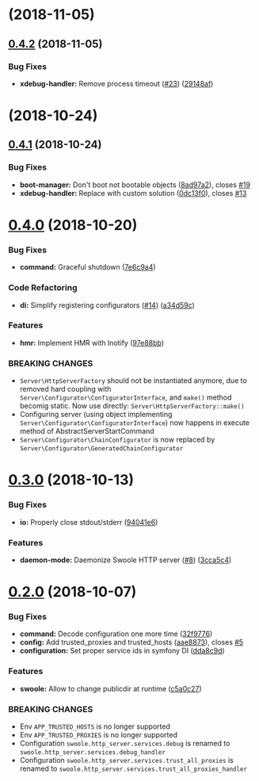 <a name=""></a>
# [](https://github.com/k911/swoole-bundle/compare/v0.4.2...v) (2018-11-05)



<a name="0.4.2"></a>
## [0.4.2](https://github.com/k911/swoole-bundle/compare/v0.4.1...v0.4.2) (2018-11-05)


### Bug Fixes

* **xdebug-handler:** Remove process timeout ([#23](https://github.com/k911/swoole-bundle/issues/23)) ([29148af](https://github.com/k911/swoole-bundle/commit/29148af))


<a name=""></a>
# [](https://github.com/k911/swoole-bundle/compare/v0.4.1...v) (2018-10-24)



<a name="0.4.1"></a>
## [0.4.1](https://github.com/k911/swoole-bundle/compare/v0.4.0...v0.4.1) (2018-10-24)


### Bug Fixes

* **boot-manager:** Don't boot not bootable objects ([8ad97a2](https://github.com/k911/swoole-bundle/commit/8ad97a2)), closes [#19](https://github.com/k911/swoole-bundle/issues/19)
* **xdebug-handler:** Replace with custom solution ([0dc13f0](https://github.com/k911/swoole-bundle/commit/0dc13f0)), closes [#13](https://github.com/k911/swoole-bundle/issues/13)



<a name="0.4.0"></a>
# [0.4.0](https://github.com/k911/swoole-bundle/compare/v0.3.0...v0.4.0) (2018-10-20)


### Bug Fixes

* **command:** Graceful shutdown ([7e6c9a4](https://github.com/k911/swoole-bundle/commit/7e6c9a4))


### Code Refactoring

* **di:** Simplify registering configurators ([#14](https://github.com/k911/swoole-bundle/issues/14)) ([a34d59c](https://github.com/k911/swoole-bundle/commit/a34d59c))


### Features

* **hmr:** Implement HMR with Inotify ([97e88bb](https://github.com/k911/swoole-bundle/commit/97e88bb))


### BREAKING CHANGES

- `Server\HttpServerFactory` should not be instantiated anymore, due to
removed hard coupling with `Server\Configurator\ConfiguratorInterface`, and `make()` method
becomig static. Now use directly: `Server\HttpServerFactory::make()`
- Configuring server (using object implementing `Server\Configurator\ConfiguratorInterface`)
now happens in execute method of AbstractServerStartCommand
- `Server\Configurator\ChainConfigurator` is now replaced by `Server\Configurator\GeneratedChainConfigurator`



<a name="0.3.0"></a>
# [0.3.0](https://github.com/k911/swoole-bundle/compare/v0.2.0...v0.3.0) (2018-10-13)


### Bug Fixes

* **io:** Properly close stdout/stderr ([94041e6](https://github.com/k911/swoole-bundle/commit/94041e6))


### Features

* **daemon-mode:** Daemonize Swoole HTTP server ([#8](https://github.com/k911/swoole-bundle/issues/8)) ([3cca5c4](https://github.com/k911/swoole-bundle/commit/3cca5c4))



<a name="0.2.0"></a>
# [0.2.0](https://github.com/k911/swoole-bundle/compare/c5a0c27...v0.2.0) (2018-10-07)


### Bug Fixes

* **command:** Decode configuration one more time ([32f9776](https://github.com/k911/swoole-bundle/commit/32f9776))
* **config:** Add trusted_proxies and trusted_hosts ([aae8873](https://github.com/k911/swoole-bundle/commit/aae8873)), closes [#5](https://github.com/k911/swoole-bundle/issues/5)
* **configuration:** Set proper service ids in symfony DI ([dda8c9d](https://github.com/k911/swoole-bundle/commit/dda8c9d))


### Features

* **swoole:** Allow to change publicdir at runtime ([c5a0c27](https://github.com/k911/swoole-bundle/commit/c5a0c27))


### BREAKING CHANGES

* Env `APP_TRUSTED_HOSTS` is no longer supported
* Env `APP_TRUSTED_PROXIES` is no longer supported
* Configuration `swoole.http_server.services.debug` is renamed to `swoole.http_server.services.debug_handler`
* Configuration `swoole.http_server.services.trust_all_proxies` is renamed to `swoole.http_server.services.trust_all_proxies_handler`



